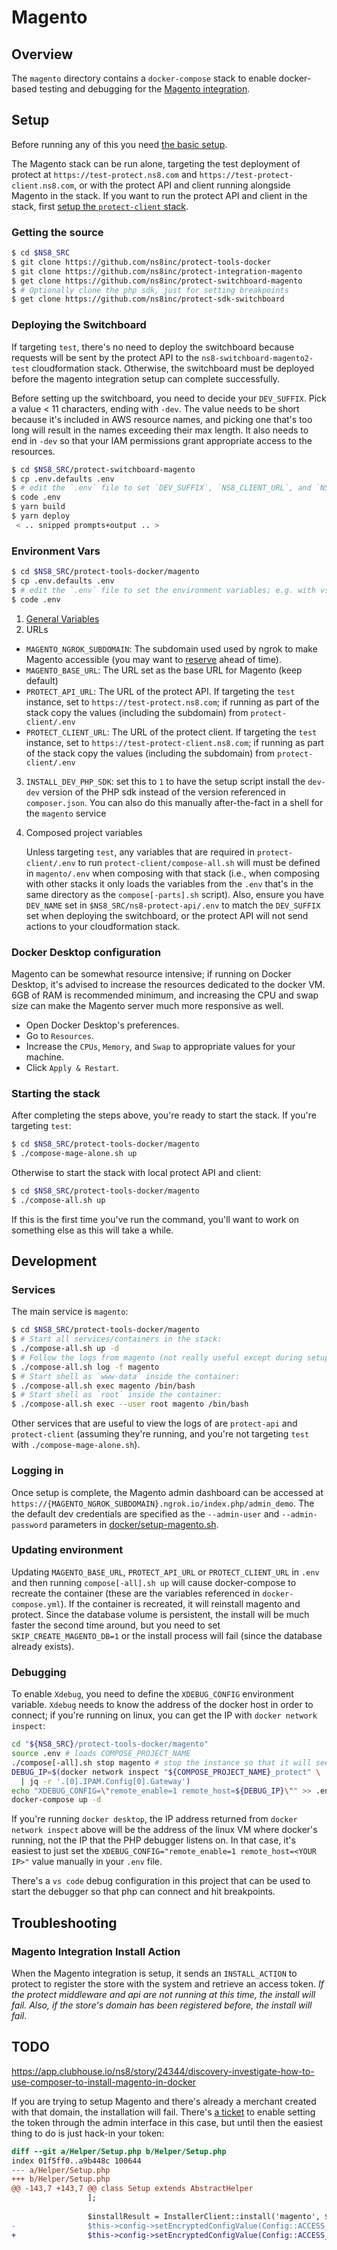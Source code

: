 
# Magento

## Overview

The `magento` directory contains a `docker-compose` stack to enable docker-based testing and debugging for the [Magento integration](https://github.com/ns8inc/protect-integration-magento).

## Setup

Before running any of this you need [the basic setup](./overview.md#setup).

The Magento stack can be run alone, targeting the test deployment of protect at `https://test-protect.ns8.com` and `https://test-protect-client.ns8.com`, or with the protect API and client running alongside Magento in the stack. If you want to run the protect API and client in the stack, first [setup the `protect-client` stack](./protect-client.md).

### Getting the source

```bash
$ cd $NS8_SRC
$ git clone https://github.com/ns8inc/protect-tools-docker
$ git clone https://github.com/ns8inc/protect-integration-magento
$ get clone https://github.com/ns8inc/protect-switchboard-magento
$ # Optionally clone the php sdk, just for setting breakpoints
$ get clone https://github.com/ns8inc/protect-sdk-switchboard
```

### Deploying the Switchboard

If targeting `test`, there's no need to deploy the switchboard because requests will be sent by the protect API to the `ns8-switchboard-magento2-test` cloudformation stack. Otherwise, the switchboard must be deployed before the magento integration setup can complete successfully.

Before setting up the switchboard, you need to decide your `DEV_SUFFIX`.  Pick a value < 11 characters, ending with `-dev`.  The value needs to be short because it's included in AWS resource names, and picking one that's too long will result in the names exceeding their max length. It also needs to end in `-dev` so that your IAM permissions grant appropriate access to the resources.

```bash
$ cd $NS8_SRC/protect-switchboard-magento
$ cp .env.defaults .env
$ # edit the `.env` file to set `DEV_SUFFIX`, `NS8_CLIENT_URL`, and `NS8_PROTECT_URL`; e.g. with vs code:
$ code .env
$ yarn build 
$ yarn deploy
 < .. snipped prompts+output .. >
```

### Environment Vars

```bash
$ cd $NS8_SRC/protect-tools-docker/magento
$ cp .env.defaults .env
$ # edit the `.env` file to set the environment variables; e.g. with vs code:
$ code .env
```

 1. [General Variables](./overview.md#Environment)
 2. URLs
   - `MAGENTO_NGROK_SUBDOMAIN`: The subdomain used used by ngrok to make Magento accessible (you may want to [reserve](./overview.md#ngrok) ahead of time).
   - `MAGENTO_BASE_URL`: The URL set as the base URL for Magento (keep default)
   - `PROTECT_API_URL`: The URL of the protect API. If targeting the `test` instance, set to `https://test-protect.ns8.com`; if running as part of the stack copy the values (including the subdomain) from `protect-client/.env`
   - `PROTECT_CLIENT_URL`: The URL of the protect client. If targeting the `test` instance, set to `https://test-protect-client.ns8.com`; if running as part of the stack copy the values (including the subdomain) from `protect-client/.env`
 3. `INSTALL_DEV_PHP_SDK`: set this to `1` to have the setup script install the `dev-dev` version of the PHP sdk instead of the version referenced in `composer.json`. You can also do this manually after-the-fact in a shell for the `magento` service
 4. Composed project variables

    Unless targeting `test`, any variables that are required in `protect-client/.env` to run `protect-client/compose-all.sh` will must be defined in `magento/.env` when composing with that stack (i.e., when composing with other stacks it only loads the variables from the `.env` that's in the same directory as the `compose[-parts].sh` script).  Also, ensure you have `DEV_NAME` set in `$NS8_SRC/ns8-protect-api/.env` to match the `DEV_SUFFIX` set when deploying the switchboard, or the protect API will not send actions to your cloudformation stack.

### Docker Desktop configuration

Magento can be somewhat resource intensive; if running on Docker Desktop, it's advised to increase the resources dedicated to the docker VM.  6GB of RAM is recommended minimum, and increasing the CPU and swap size can make the Magento server much more responsive as well.

- Open Docker Desktop's preferences.
- Go to `Resources`.
- Increase the `CPUs`, `Memory`, and `Swap` to appropriate values for your machine.
- Click `Apply & Restart`.

### Starting the stack

After completing the steps above, you're ready to start the stack.  If you're targeting `test`:

```bash
$ cd $NS8_SRC/protect-tools-docker/magento
$ ./compose-mage-alone.sh up
```

Otherwise to start the stack with local protect API and client:

```bash
$ cd $NS8_SRC/protect-tools-docker/magento
$ ./compose-all.sh up
```

If this is the first time you've run the command, you'll want to work on something else as this will take a while.

## Development

### Services

The main service is `magento`:

```bash
$ cd $NS8_SRC/protect-tools-docker/magento
$ # Start all services/containers in the stack:
$ ./compose-all.sh up -d
$ # Follow the logs from magento (not really useful except during setup):
$ ./compose-all.sh log -f magento
$ # Start shell as `www-data` inside the container:
$ ./compose-all.sh exec magento /bin/bash
$ # Start shell as `root` inside the container:
$ ./compose-all.sh exec --user root magento /bin/bash
```

Other services that are useful to view the logs of are `protect-api` and `protect-client` (assuming they're running, and you're not targeting `test` with `./compose-mage-alone.sh`).

### Logging in

Once setup is complete, the Magento admin dashboard can be accessed at `https://{MAGENTO_NGROK_SUBDOMAIN}.ngrok.io/index.php/admin_demo`. The the default dev credentials are specified as the `--admin-user` and `--admin-password` parameters in [docker/setup-magento.sh](../magento/build-context/setup-magento.sh).

### Updating environment

Updating `MAGENTO_BASE_URL`, `PROTECT_API_URL` or `PROTECT_CLIENT_URL` in `.env` and then running `compose[-all].sh up` will cause docker-compose to recreate the container (these are the variables referenced in `docker-compose.yml`). If the container is recreated, it will reinstall magento and protect. Since the database volume is persistent, the install will be much faster the second time around, but you need to set `SKIP_CREATE_MAGENTO_DB=1` or the install process will fail (since the database already exists).

### Debugging

To enable `Xdebug`, you need to define the `XDEBUG_CONFIG` environment variable. `Xdebug` needs to know the address of the docker host in order to connect; if you're running on linux, you can get the IP with `docker network inspect`:

```bash
cd "${NS8_SRC}/protect-tools-docker/magento"
source .env # loads COMPOSE_PROJECT_NAME
./compose[-all].sh stop magento # stop the instance so that it will see the new ENV values
DEBUG_IP=$(docker network inspect "${COMPOSE_PROJECT_NAME}_protect" \
  | jq -r '.[0].IPAM.Config[0].Gateway')
echo "XDEBUG_CONFIG=\"remote_enable=1 remote_host=${DEBUG_IP}\"" >> .env
docker-compose up -d
```

If you're running `docker desktop`, the IP address returned from `docker network inspect` above will be the address of the linux VM where docker's running, not the IP that the PHP debugger listens on.  In that case, it's easiest to just set the `XDEBUG_CONFIG="remote_enable=1 remote_host=<YOUR IP>"` value manually in your `.env` file.

There's a `vs code` debug configuration in this project that can be used to start the debugger so that php can connect and hit breakpoints.

## Troubleshooting

### Magento Integration Install Action

When the Magento integration is setup, it sends an `INSTALL_ACTION` to protect to register the store with the system and retrieve an access token. *If the protect middleware and api are not running at this time, the install will fail.  Also, if the store's domain has been registered before, the install will fail*.

## TODO

https://app.clubhouse.io/ns8/story/24344/discovery-investigate-how-to-use-composer-to-install-magento-in-docker

If you are trying to setup Magento and there's already a merchant created with that domain, the installation will fail. There's [a ticket](https://app.clubhouse.io/ns8/story/24347/gracefully-handle-setup-install-failures) to enable setting the token through the admin interface in this case, but until then the easiest thing to do is just hack-in your token:

```diff
diff --git a/Helper/Setup.php b/Helper/Setup.php
index 01f5ff0..a9b448c 100644
--- a/Helper/Setup.php
+++ b/Helper/Setup.php
@@ -143,7 +143,7 @@ class Setup extends AbstractHelper
                 ];
 
                 $installResult = InstallerClient::install('magento', $installRequestData);
-                $this->config->setEncryptedConfigValue(Config::ACCESS_TOKEN_CONFIG_KEY, $installResult['accessToken']);
+                $this->config->setEncryptedConfigValue(Config::ACCESS_TOKEN_CONFIG_KEY, 'c5f2a6e6-4991-4598-aadd-15f03f209339'); //$installResult['accessToken']);
```
